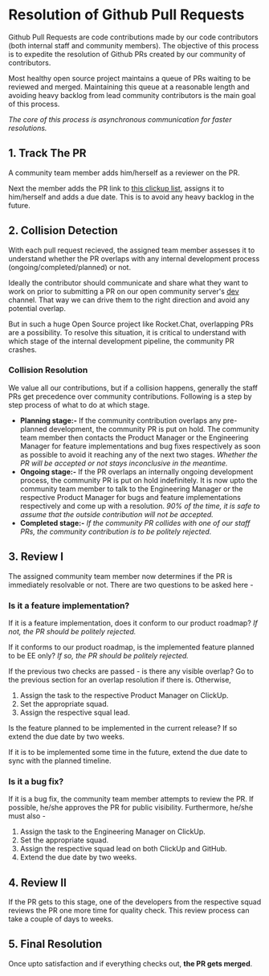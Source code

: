 # Resolution of Github Pull Requests

Github Pull Requests are code contributions made by our code contributors \(both internal staff and community members\). The objective of this process is to expedite the resolution of Github PRs created by our community of contributors.

Most healthy open source project maintains a queue of PRs waiting to be reviewed and merged. Maintaining this queue at a reasonable length and avoiding heavy backlog from lead community contributors is the main goal of this process.

_The core of this process is asynchronous communication for faster resolutions._

## 1. Track The PR

A community team member adds him/herself as a reviewer on the PR.

Next the member adds the PR link to [this clickup list](https://app.clickup.com/4207297/v/li/43369911), assigns it to him/herself and adds a due date. This is to avoid any heavy backlog in the future.

## 2. Collision Detection

With each pull request recieved, the assigned team member assesses it to understand whether the PR overlaps with any internal development process \(ongoing/completed/planned\) or not.

Ideally the contributor should communicate and share what they want to work on prior to submitting a PR on our open community server's [dev](https://open.rocket.chat/channel/dev) channel. That way we can drive them to the right direction and avoid any potential overlap.

But in such a huge Open Source project like Rocket.Chat, overlapping PRs are a possibility. To resolve this situation, it is critical to understand with which stage of the internal development pipeline, the community PR crashes.

### Collision Resolution

We value all our contributions, but if a collision happens, generally the staff PRs get precedence over community contributions. Following is a step by step process of what to do at which stage.

* **Planning stage:-**  If the community contribution overlaps any pre-planned development, the community PR is put on hold.  The community team member then contacts the Product Manager or the Engineering Manager for feature implementations and bug fixes respectively as soon as possible to avoid it reaching any of the next two stages.   _Whether the PR will be accepted or not stays inconclusive in the meantime._ 
* **Ongoing stage:-**   If the PR overlaps an internally ongoing development process, the community PR is put on hold indefinitely.   It is now upto the community team member to talk to the Engineering Manager or the respective Product Manager for bugs and feature implementations respectively and come up with a resolution.   _90% of the time, it is safe to assume that the outside contribution will not be accepted._ 
* **Completed stage:-**  _If the community PR collides with one of our staff PRs, the community contribution is to be politely rejected._

## 3. Review I

The assigned community team member now determines if the PR is immediately resolvable or not. There are two questions to be asked here -

### Is it a feature implementation?

If it is a feature implementation, does it conform to our product roadmap? _If not, the PR should be politely rejected._

If it conforms to our product roadmap, is the implemented feature planned to be EE only? _If so, the PR should be politely rejected._

If the previous two checks are passed - is there any visible overlap? Go to the previous section for an overlap resolution if there is. Otherwise,

1. Assign the task to the respective Product Manager on ClickUp.
2. Set the appropriate squad.
3. Assign the respective squal lead.

Is the feature planned to be implemented in the current release? If so extend the due date by two weeks.

If it is to be implemented some time in the future, extend the due date to sync with the planned timeline.

### Is it a bug fix?

If it is a bug fix, the community team member attempts to review the PR. If possible, he/she approves the PR for public visibility. Furthermore, he/she must also -

1. Assign the task to the Engineering Manager on ClickUp.
2. Set the appropriate squad.
3. Assign the respective squad lead on both ClickUp and GitHub.
4. Extend the due date by two weeks.

## 4. Review II

If the PR gets to this stage, one of the developers from the respective squad reviews the PR one more time for quality check. This review process can take a couple of days to weeks.

## 5. Final Resolution

Once upto satisfaction and if everything checks out, **the PR gets merged**.

